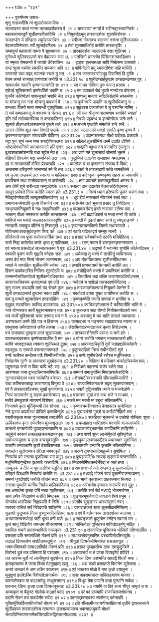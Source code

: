 +++
title = "२३१"

+++
पुरुषोत्तम उवाच-  
शृणु नारायणीश्रि त्वं शूलारोपणकारिणः ।  
जल्लादस्य कथां नाम्ना तारकादर्शकस्य वै ॥१ ॥
चम्बावत्यां नगर्यां वै रावीनद्यास्तटान्तिके ।  
महाकारागारदुर्गे शूलीदण्डविधायिनि ॥२ ॥
नियुक्तोऽभूत् तारकादर्शकः शूल्यधिरोपकः ।  
राजदण्डेन ये दण्डिताः स्युर्महापराधिनः ॥३ ॥
स्त्रीघ्ना गोघ्नाश्च बालघ्ना नरघ्ना मूर्तिभञ्जकाः ।  
देवालयविनेष्टारः सर्वे शूल्यर्हदण्डिनः ॥४ ॥
तेषां शूल्यग्राधिरोहं करोति तारकादृशिः ।  
चम्बापुर्या महाराजो नाम्ना वै सुपथानकः ॥५ ॥
तारकादर्शकं जल्लादकं ररक्ष शूलिनम् ।  
दुर्गमध्ये शूलिकाऽऽस्ते यत्र वैहायसाः सदा॥६ ॥
पतत्त्रिणो भ्रमन्त्येव पिशिताशनकाङ्क्षिणः ।  
यां स्मृत्वा रोमकम्पो वै जायते धैर्यशालिनः ॥७ ॥
दृष्ट्वा हृत्स्तब्धता चापि निर्बलस्य प्रजायते ।  
दण्डं श्रुत्वा परमेशं स्मरन्ति सज्जना अपि ॥८ ॥
पापिनोऽपि प्रभुं स्मरन्तीशेश पाहि मामिति ।  
यमालयो यथा तद्वद् भयानकं स्थलं तु तत् ॥९ ॥
तत्र जल्लादवासोऽभूद् दिवानिशं हि दुर्गके ।  
वेतन लभते राज्यात् प्राणयात्रां करोति च ॥3.231.१० ॥
शूलीदण्डार्हदुष्टाय दण्डदानक्षणात् पुरः ।  
श्रावयत्येव नामानि कृष्णनारायणेति सः ॥११ ॥
रक्ष माधव गोविन्द पुनः पापात् प्ररक्षय ।  
एषोऽहं शूलिकारूपे कृष्णेऽर्पितो भवामि च ॥१ २॥
मम पापफलं चेदं भुञ्जे नान्योऽत्र दोषभाग् ।  
पुनर्नैवं करिष्येऽघं पापान्मुक्तो भवामि चेत् ॥१३॥
शृण्वन्तु मानवाः सर्वेऽधिरोहामि स्वकर्मणा ।  
मा शोचन्तु मम नाशं शोचन्तु पापकर्म वै ॥१४॥
मा कुर्वन्त्वपि पापानि मा शूलीमधियन्तु च ।  
बान्धवाः पितरो माता सम्बन्धी पुत्रपुत्रिकाः ॥१५॥
सुहृदश्च प्रजालोका ये तु पश्यन्ति मामिह ।  
ते धर्मं सम्पालयन्तु मे वक्तव्यं न चेतरत् ॥१ ६॥
'ओं नमः श्रीकृष्णनारायणाय स्वामिने स्वाहा' ।  
इति सर्वं तदोच्चारयित्वा तं दण्डशालिनम् ॥१७॥
नेत्रयोः पट्टबन्धं च कृत्वोत्तोल्य जनैः शनैः ।  
शूल्यग्रे तीक्ष्णधारेऽवस्थाप्यते पृष्ठगे तले ॥१८॥
मध्यभागे पृष्ठवंशे समतोले शनैः शनैः ।  
उत्तानं दोषिणं शूलं यथा विशति पृष्ठके ॥१ ९॥
तदा जल्लादको भक्तो गृणाति कृष्ण कृष्ण वै ।  
कृष्णनारायणकृष्ण संश्रावयति दोषिणम् ॥3.231.२० ॥
पापनाशस्तथा मोक्षो यदोदयः प्रजायते ।  
यद्वा पुनः शुभं जन्म यथा स्याद्दोषिणस्तथा ॥२१॥
सलिलं तुलसीमिश्रं तस्मै ददाति दोषिणे ।  
ओष्ठयोश्चान्तिमे प्राणयानकाले हरिं गृणन् ॥२२॥
वाद्यानि बहुधा तत्र वादयन्ति नृपानुगाः ।  
दुःखशब्दाक्रोशनादि यथा श्रूयेत नैव ह ॥२३॥
अथ प्राणे गते शूलाच्छवं चोत्तार्य भूतले ।  
वह्निगर्ते क्षिपत्येव यद्वा सम्बन्धिने तदा ॥२४॥
कुटुम्बिने ददात्येव राजाज्ञया यथातथम् ।  
एवं स तारकादर्शो दोषिणं प्रेषयत्यपि ॥२५ ॥
यमलोकं च वा कृष्णनाम संश्राव्य वै दिवम् ।  
अन्तरामा हरिकृष्णो जानाम्यहं रमे हि तत् ॥२६॥
भक्तो मे तारकादर्शो वर्तते नामकीर्तने ।  
एवं कृत्वा दण्डकर्म ततः स्नात्वा च मालिकाम् ॥२७॥
करे धृत्वा कृष्णकृष्ण सहस्रं स जपत्यपि ।  
प्रायश्चित्तं तथा सप्तोपवासान् स करोत्यपि ॥२८॥
क्षमां प्रयाचते कृष्णाच्छूलीपापं क्षमस्व मे ।  
अथ तीर्थे शुभे रावीनद्या जम्बुप्रदेशके ॥२९॥
स्नात्वा दानं ददात्येव वेतनात्तद्दिनोद्भवम् ।  
साधून् प्रसेवते नित्यं करोति स्मरणं हरेः ॥3.231.३ ० ॥
नित्यं ध्यानं हरेश्चापि पूजनं भजनं तथा ।  
नैवेद्यार्पणमेवाऽपि ताम्बूलसलिलार्पणम् ॥३ १ ॥
धूपं दीपं नमस्कारं नीराजनं स्तवं तथा ।  
क्षमायाचनमेवाऽपि कृत्वा विसर्जनं नमः ॥३२॥
करोत्येव ततो भुक्त्वा प्रसादं तु निवेदितम् ।  
स्वभृत्यतानियुक्तौ वै नम्रः समुपतिष्ठति ॥३३॥
मालामावर्तयन् हस्ते नारायणं रटँश्च माम् ।  
भक्तान् वीक्ष्य नमस्कारं करोति चान्तरात्मने ॥३४॥
सर्वं ब्रह्माधिवासं च मत्वा मग्नो हि वर्तते ।  
एवंविधो मम भक्तो जल्लादस्तारकादृशिः ॥३५॥
भक्तौ मे दृढतां प्राप्तः सायं तु स्वगृहाङ्गणे ।  
नरान्नारीः समाहूय कीर्तनं तु निशामुखे ॥३६॥
कृष्णनारायणविष्णो जिष्णो राधारमापते ।  
गोविन्दमाधववासुदेवकृष्ण श्रियः पते ॥३७॥
एवं रटति घटिकाद्वयं सम्भूय मानवैः ।  
कीर्तनान्ते मम पूजां करोत्यारार्त्रिकं तथा ॥३८॥
प्रसादं सर्वभक्तेभ्यो ददाति मन्निवेदितम् ।  
रात्रौ निद्रां करोत्येव कण्ठे धृत्वा तु मालिकाम् ॥३९॥
रटन् मन्नाम वै बालकृष्णकृष्णनरायण ।  
एवं भक्त्या प्रसन्नोऽहं सञ्जातस्तस्य वै पुरः ॥3.231.४० ॥
अदृश्यो वै भवाम्येव शृणोमि कीर्तनादिकम् ।  
पश्यामि पूजनं चापि गृह्णामि स्नेहतः सदा ॥४१॥
अथैकदा तु भक्तं मे तारयितुं व्यचिन्तयम् ।  
अस्य देयं मया नित्यं भोजनं जलमम्बरम् ॥४२॥
अयं मोक्षयितव्यश्च शूलीकर्मविधानतः ।  
भक्तो मे रागरहितः शूलीकर्मणि सर्वथा ॥४३॥
तथापि प्राणयात्रार्थं वेतनार्थी करोति तत् ।  
हिंसनं पापमेवाऽस्ति निमित्तः शूलदोऽपि च ॥४४॥
तत्रोद्विजते भक्तो मे प्रायश्चित्तं करोति च ।  
तस्मान्मोचयितव्योऽयं शूलीकर्माऽधिकारतः ॥४५॥
विचार्येत्थं तदा लक्ष्मि कारागाराऽधिपोऽभवम् ।  
कारागाराधिपरूपं धृत्वाऽगच्छं नृपं प्रति ॥४६॥
न्यवेदयं च राज्ञेऽहं तारकादर्शचेष्टितम् ।  
शृणु राजन् कथयामि ततो यद् रोचते कुरु ॥४७॥
तारकादर्शकश्चायं नियुक्तो वेतनेन वै ।  
शूली दण्डप्रदानार्थं दुष्टानां भवता ह्यपि ॥४८॥
भक्तोऽयं दयया युक्तः प्रायश्चित्तं करोति सः ।  
पापं तु मन्यते शूल्यारोपणं दण्ड्यदेहिनः ॥४९॥
कृष्णकृष्णेति जपति सप्ताहं न भुनक्ति च ।  
मृदुहृत् सदयचित्तः क्वचिद् दयावशंवदः ॥3.231.५०॥
क्वचिदाज्ञोल्लघनं वै करिष्यतीति भाति मे ।  
नायं योग्यस्तत्र कार्ये मृदुस्वभाववान् यतः ॥५१॥
क्रूरस्तत्र सदा योग्यो नियोक्तव्योऽपरो जनः ।  
यत्र कार्ये सुविश्वासो यस्य तस्माद् भयं न वै ॥५२॥
अस्मात्तु मे भयं भाति ततस्तं त्वपसारय ।  
अरण्यरक्षणं तस्मै देहि यत्र न हिंसनम् ॥५३॥
यस्माद्भयं न भङ्गस्य स्वाज्ञायाश्च नयस्य च ।  
एवमुक्त्वा तथैवाज्ञापत्रं तत्रैव तत्तथा ॥५४॥
लेखयित्वाऽरण्यदक्षाकरं कृत्वा तिरोऽभवम् ।  
पत्रं राजाज्ञया दूतद्वारा प्राप्तं सुखास्पदम् ॥५५॥
तारकादर्शनेनापि प्रसादः स मतो हरेः ।  
पापस्थलादपसारः कृष्णेच्छयाऽस्ति वै मम ॥५६॥
योग्यं करोति भगवान् भक्तरक्षाकरो हरिः ।  
मत्वैवं भगवद्वाञ्च्छा त्यक्त्वा शूलीस्थलं द्रुतम् ॥५७॥
आरण्याऽधिकृतिं तूर्णं जग्राहाऽधिकवेतनैः ।  
महासुखः स सम्पन्नो वसत्यरण्यमण्डले ॥५८॥
कुटुम्बसहितो नित्यं रावीनदीतटे शुभे ।  
वन्यैः फलैश्च कन्दैश्च पत्रैः शिम्बीजबीजकैः ॥५९॥
कणैः शुभौषधैरन्नै रसैश्च मधुभिस्तथा ।  
निर्वहत्येव नूत्नैः स प्राणयात्रां सुखोदयाम् ॥3.231.६० ॥
विदित्वा मे महिमानं भजतेऽधिकमेव माम् ।  
उष्ट्रमारुह्य रात्रौ स दिवा चापि भटैः सह ॥६१ ॥
निरीक्षते महारण्यं राजेव वर्तते सदा ।  
आरण्यका जना दुग्धदधिमायसमिष्टकैः ॥६२॥
सम्मानं सम्प्रकुर्वन्ति मिष्टान्नशर्करादिभिः ।  
नूत्नसस्योद्भवं भक्ष्यं चार्पयन्ति वनेचराः ॥६३॥
क्षेत्रवाटीश्वराश्चापि सीमरक्षाधिकारिणे ।  
यथा कश्चिन्नरकाद्वा कारागाराद् विमुच्य वै ॥६४॥
राज्याभिषेकमाधत्ते तद्वत् सुखमवाप्तवान् ।  
एवं वै तारकादर्शोऽभवत् सुखी कृपावशात् ॥६५॥
भक्तौ वृद्धिमवापैव ध्याने च भजनेऽर्हणे ।  
नित्यं मालावर्त्तनं तु सहस्रं प्रकरोत्ययम् ॥६६॥
परात्मना सुखं दत्तं कथं भजे न माधवम् ।  
मत्वैवं क्षेमकुशले नारायणं विशेषतः ॥६७॥
भजते मम भक्तो मां बहुधा भक्तिकर्मभिः ।  
निजाश्रमे कृता मूर्तिर्मृण्मयी तेन शोभना ॥६८॥
कृष्णाश्चमरीक्शाश्च केशास्तत्र सुयोजिताः ।  
नेत्रे द्वाभ्यां कपर्दीभ्यां योजिते कृष्णबिन्दुके ॥६९॥
पुष्पावतंसौ गुच्छौ च कर्णयोर्निहितौ तदा ।  
पद्मबीजकृता माला गुञ्जामाला तथाऽर्पिते ॥3.231.७०॥
स्फटिका भुजबन्धे च प्रकोष्ठे योजिताः शुभाः ।  
ऊर्मिकाश्च कृता दर्भपत्रैश्च मुञ्जशृखलाः ॥७ १ ॥
फलाहारा धारिताश्च वस्त्राणि वल्कलान्यपि ।  
कम्बलो मृगचर्माऽपि पुष्पशृङ्गारकाणि च ॥७२॥
यथाकालोद्भवान्येव समर्पितानि शार्ङ्गिणे ।  
चतुर्भुजं स्वरूपं तच्छङ्खचक्रगदाब्जधृक् ॥७३॥
तथा पार्श्वे शुभा लक्ष्मीर्युवती सुविभूषिता ।  
सर्वाभरणयुक्ता च कृता वन्यसुवस्तुभिः ॥७४॥
कुङ्कुमाऽलक्तकाद्यैश्च यथास्थानं सुशोभिता ।  
पात्राणि वन्यपत्राणि कुटी वंशादिसम्भवा ॥७५॥
उपचाराणि वन्यानि कृतानि भक्तियोगिना ।  
गावस्तेन सुदोग्ध्र्यश्च रक्षिता भगवत्कृते ॥७६॥
अरण्ये तृणघासादिबाहुल्येन सुपोषिताः ।  
नित्यमेवं प्रगे स्नात्वा पूजयित्वा रमां प्रभुम् ॥७७॥
पुष्पहारादिभिः सम्यक् शृङ्गार्य चन्दनादिभिः ।  
मधुभिर्मिष्टगुन्द्रैश्च वृक्षसारैः फलादिभिः ॥७८॥
मिष्टरसैर्मिष्टकन्दैर्नैवेद्यं च जलं तथा ।  
ताम्बूलकं च दीपं च धूपं प्रदक्षिणं स्तुतिम् ॥७९॥
अपराधक्षमां नमो दण्डवत् कुसुमाञ्जलिम् ।  
परिहारं विदधाति नित्यमेवं करोति सः ॥3.231.८०॥
मध्याह्ने भोजनं सायं पूजानीराजनाऽदनम् ।  
समर्प्य धूपदीपादि करोति कीर्तनं सदा ॥८१ ॥
तस्य भार्या कृतशल्या प्रातरुत्थाय नित्यदा ।  
स्नात्वा पुष्पाणि चानीय निर्माय मालिकादिकम् ॥८२॥
अर्पयत्येव कृष्णाय नमत्यपि शतं मुहुः ।  
ततः क्षमार्थनां कृत्वा पतिं नत्वा गृहक्रियाम् ॥८३॥
करोति सतं चैवं मध्याह्ने भोजनार्पणम् ।  
सायं तथैव नैवेद्यार्पणं करोति मिष्टकम् ॥८४॥
शृङ्गारभूषावेषादि चावतार्य श्रियं प्रभुम् ।  
योग्यवेषं धारयित्वा निद्रापयति वै निशि ॥८५॥
प्रातर्वेषं सुशृङ्गारं धारयत्युत्तमं नवम् ।  
यत्पक्वं पाचितं सर्वं निवेदयति शार्ङ्गिणे ॥८६॥
प्रसादान्नजलं शाकं तुलसीदलमिश्रितम् ।  
भुङ्क्ते कुटुम्बकं नित्य पुत्रपुत्र्यादिसंहितम् ॥८७॥
एवं वै वर्तमानस्य तारादर्शस्य चालयम् ।  
अभ्यागतस्वरूपोऽहं जटी भूत्वा वनी ययौ ॥८८॥
सायङ्काले कुटुम्बेन स्नेहेन स्वागतं मम ।  
कृतं साधुं विदित्वैव जपन्तम श्रीनरायणम् ॥८९॥
भोजितोऽहं पूजितश्च पायितोऽङ्गेषु मर्दितः ।  
स्वापितः शयने प्रातरुत्थापितो नमस्कृतः ॥3.231.९०॥
संस्नापितः पूजितश्च भोजितो दक्षिणाऽर्पितः ।  
प्रसन्नतां प्रति सम्यगर्थितो मोक्षणं प्रति ॥९१ ॥
तथाऽस्त्वेवमुच्चरितः प्रस्थापितोऽतिभावुकैः ।  
तदाऽहं दिव्यरूपेण संवर्तितश्चतुर्भुजः ॥९२॥
श्रीयुतो दिव्यतेजोभिर्व्याप्तः प्रसन्नतायुतः ।  
भक्तभक्तिवशो दत्वाऽऽशीर्वादं मोक्षणं प्रति ॥९३॥
प्रसादं पुष्पहाराँश्च दत्वा दशकुटुम्बिने ।  
तिरोभवं द्रुतं तत्र प्रतिमायां हि पश्यताम् ॥९४॥
अत्याश्चर्यं च ते प्राप्ता दिव्यदृष्टिं प्रपेदिरे ।  
तत आरभ्य मूर्तौ मां लक्ष्मीयुक्तं सुदर्शनम् ॥९५॥
नित्यं दिव्यं प्रपश्यन्ति साक्षाद्वै पितरौ यथा ।  
कृतकृत्याश्च ते जाता दिव्या मेऽनुग्रहात् खलु ॥९६॥
अथ काले प्रसम्प्राप्ते विमानेन सुतेजसा ।  
अनयं तानक्षरं मे धाम लक्ष्मि परात्परम् ॥९७॥
एवं भक्तस्य मोक्षो वै मया कृतो दयालुना ।  
मुमुक्षूणां हृदयेऽस्मि विशेषतोऽवनार्थकः ॥९८॥
पापाः पापसमाचाराः पापिसङ्गाश्च मानवाः ।  
पापनाशेच्छया मां वाऽऽश्रयेयुः साधुसत्तमान् ॥९९॥
विधूय तेषां पापानि दत्वा पुण्यानि सर्वथा ।  
पावनान् देहिनः कृत्वा दत्वा दिव्यतनूस्ततः ॥3.231.१० ०॥
नयामि वा दिवं सत्यं श्रीपुरं चामृतं च वा ।  
अव्याकृतं वा वैकुण्ठं गोलोकं वाऽक्षरं पदम् ॥१०१ ॥
परं पदं प्रापयामि राजाधिराजशोभनम् ।  
ददामि सेवनं तत्र पादयोर्मम सर्वदा ॥१ ०२॥
पठनाच्छ्रवणादस्य स्पर्शनाद् वर्तनादपि ।  
भुक्तिर्मुक्तिर्दिव्यगतिर्जायते मोक्षणं रमे ॥१ ०३॥
इति श्रीलक्ष्मीनारायणीयसंहितायां तृतीये द्वापरसन्ताने शूलीप्रदस्य तारकादर्शस्य तत्पत्न्याः कृतशल्यायाश्च भक्त्याऽभ्युदयौ मोक्षणं चेत्यादिनिरूपणानामैकत्रिंशदधिकद्विशततमोऽध्यायः ॥२३१ ॥
    
